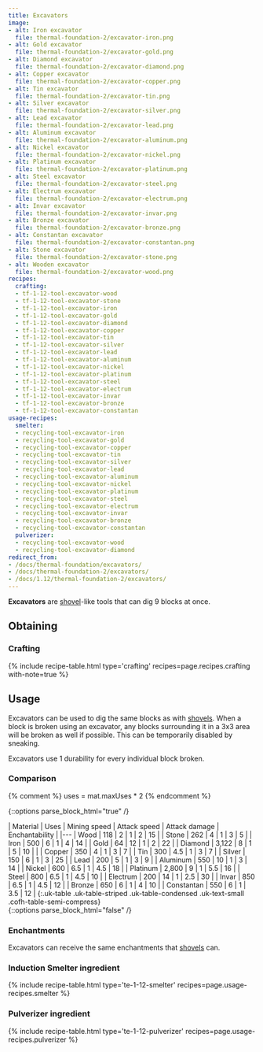 ```yaml
---
title: Excavators
image:
- alt: Iron excavator
  file: thermal-foundation-2/excavator-iron.png
- alt: Gold excavator
  file: thermal-foundation-2/excavator-gold.png
- alt: Diamond excavator
  file: thermal-foundation-2/excavator-diamond.png
- alt: Copper excavator
  file: thermal-foundation-2/excavator-copper.png
- alt: Tin excavator
  file: thermal-foundation-2/excavator-tin.png
- alt: Silver excavator
  file: thermal-foundation-2/excavator-silver.png
- alt: Lead excavator
  file: thermal-foundation-2/excavator-lead.png
- alt: Aluminum excavator
  file: thermal-foundation-2/excavator-aluminum.png
- alt: Nickel excavator
  file: thermal-foundation-2/excavator-nickel.png
- alt: Platinum excavator
  file: thermal-foundation-2/excavator-platinum.png
- alt: Steel excavator
  file: thermal-foundation-2/excavator-steel.png
- alt: Electrum excavator
  file: thermal-foundation-2/excavator-electrum.png
- alt: Invar excavator
  file: thermal-foundation-2/excavator-invar.png
- alt: Bronze excavator
  file: thermal-foundation-2/excavator-bronze.png
- alt: Constantan excavator
  file: thermal-foundation-2/excavator-constantan.png
- alt: Stone excavator
  file: thermal-foundation-2/excavator-stone.png
- alt: Wooden excavator
  file: thermal-foundation-2/excavator-wood.png
recipes:
  crafting:
  - tf-1-12-tool-excavator-wood
  - tf-1-12-tool-excavator-stone
  - tf-1-12-tool-excavator-iron
  - tf-1-12-tool-excavator-gold
  - tf-1-12-tool-excavator-diamond
  - tf-1-12-tool-excavator-copper
  - tf-1-12-tool-excavator-tin
  - tf-1-12-tool-excavator-silver
  - tf-1-12-tool-excavator-lead
  - tf-1-12-tool-excavator-aluminum
  - tf-1-12-tool-excavator-nickel
  - tf-1-12-tool-excavator-platinum
  - tf-1-12-tool-excavator-steel
  - tf-1-12-tool-excavator-electrum
  - tf-1-12-tool-excavator-invar
  - tf-1-12-tool-excavator-bronze
  - tf-1-12-tool-excavator-constantan
usage-recipes:
  smelter:
  - recycling-tool-excavator-iron
  - recycling-tool-excavator-gold
  - recycling-tool-excavator-copper
  - recycling-tool-excavator-tin
  - recycling-tool-excavator-silver
  - recycling-tool-excavator-lead
  - recycling-tool-excavator-aluminum
  - recycling-tool-excavator-nickel
  - recycling-tool-excavator-platinum
  - recycling-tool-excavator-steel
  - recycling-tool-excavator-electrum
  - recycling-tool-excavator-invar
  - recycling-tool-excavator-bronze
  - recycling-tool-excavator-constantan
  pulverizer:
  - recycling-tool-excavator-wood
  - recycling-tool-excavator-diamond
redirect_from:
- /docs/thermal-foundation/excavators/
- /docs/thermal-foundation-2/excavators/
- /docs/1.12/thermal-foundation-2/excavators/
---
```


**Excavators** are [shovel](https://minecraft.gamepedia.com/Shovel)-like tools
that can dig 9 blocks at once.


Obtaining
---------

### Crafting
{% include recipe-table.html type='crafting' recipes=page.recipes.crafting with-note=true %}


Usage
-----

Excavators can be used to dig the same blocks as with
[shovels](https://minecraft.gamepedia.com/Shovels). When a block is broken using
an excavator, any blocks surrounding it in a 3x3 area will be broken as well if
possible. This can be temporarily disabled by sneaking.

Excavators use 1 durability for every individual block broken.

### Comparison
{% comment %}
uses = mat.maxUses * 2
{% endcomment %}

{::options parse_block_html="true" /}
<div class="uk-overflow-container">
| Material | Uses | Mining speed | Attack speed | Attack damage | Enchantability |
|---
| Wood | 118 | 2 | 1 | 2 | 15 |
| Stone | 262 | 4 | 1 | 3 | 5 |
| Iron | 500 | 6 | 1 | 4 | 14 |
| Gold | 64 | 12 | 1 | 2 | 22 |
| Diamond | 3,122 | 8 | 1 | 5 | 10 |
|
| Copper | 350 | 4 | 1 | 3 | 7 |
| Tin | 300 | 4.5 | 1 | 3 | 7 |
| Silver | 150 | 6 | 1 | 3 | 25 |
| Lead | 200 | 5 | 1 | 3 | 9 |
| Aluminum | 550 | 10 | 1 | 3 | 14 |
| Nickel | 600 | 6.5 | 1 | 4.5 | 18 |
| Platinum | 2,800 | 9 | 1 | 5.5 | 16 |
| Steel | 800 | 6.5 | 1 | 4.5 | 10 |
| Electrum | 200 | 14 | 1 | 2.5 | 30 |
| Invar | 850 | 6.5 | 1 | 4.5 | 12 |
| Bronze | 650 | 6 | 1 | 4 | 10 |
| Constantan | 550 | 6 | 1 | 3.5 | 12 |
{:.uk-table .uk-table-striped .uk-table-condensed .uk-text-small .cofh-table-semi-compress}
</div>
{::options parse_block_html="false" /}

### Enchantments
Excavators can receive the same enchantments that
[shovels](https://minecraft.gamepedia.com/Shovel) can.

### Induction Smelter ingredient
{% include recipe-table.html type='te-1-12-smelter' recipes=page.usage-recipes.smelter %}

### Pulverizer ingredient
{% include recipe-table.html type='te-1-12-pulverizer' recipes=page.usage-recipes.pulverizer %}
